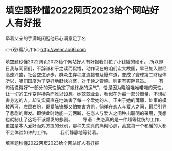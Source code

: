 # 填空题秒懂2022网页2023给个网站好人有好报
牵着父亲的手满城闲逛他已心满意足了名

👉/观/看/入/口👉http://wencao66.com

填空题秒懂2022网页2023给个网站好人有好报我们花了小钱罐的硬币。
所以即日我与同窗们，不辞谦和于之读而侃悟，动作现在的咱们宏大故国，早已加入财经高速兴盛，社会空进步步，群众生存程度连接普及慢车道，变成了寰球第二财经体所以，咱们国度为了更好地赶快兴盛，对于读之管鲍，则更有实际意旨。
　　有句话说得好“一部分的天性确定了她终身的运气”，恰是因为晓晗唯唯喏喏的天性，让一切的工作变得搀杂而难以设想。她兢兢业业，看似在为每一部分商量，不想妨害身边的人，却又实简直在地妨害了每一个爱她的人。正由于她的薄弱，处事的模棱两可，左顾右盼，既爱陈锋却又怕妨害方凯，徜徉在恋人与爱人之间，最后引导了悲剧的爆发。即使此时她能一刀两断，在恋人与爱人之间种出聪明的采用，我想也就制止了这场不该爆发的悲剧。
　　导语：失恋真的是一件超等忧伤的工作，更加是本人爱好而对方提的分别，那种失恋真的痛彻心扉，蓄意每一个和缓的人都不会体验如许的工作。
　　我们静静地等待着。

填空题秒懂2022网页2023给个网站好人有好报

